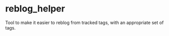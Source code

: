 # reblog_helper
Tool to make it easier to reblog from tracked tags, with an appropriate set of tags.
